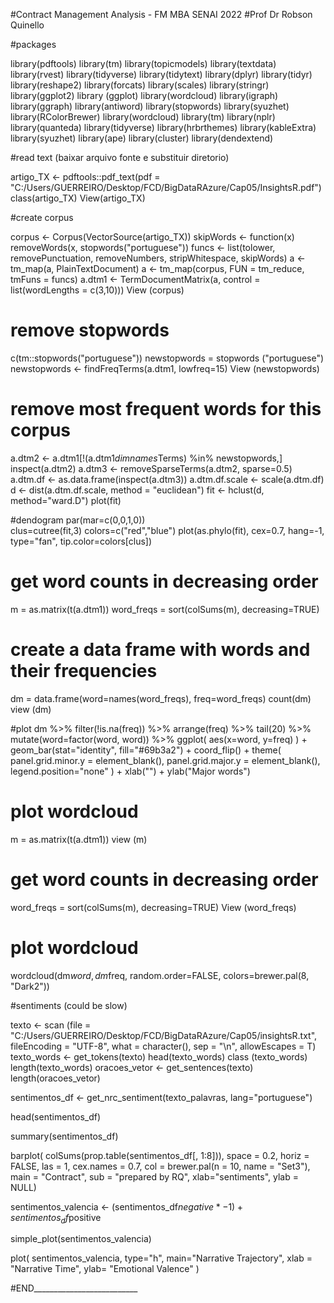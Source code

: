 #Contract Management Analysis - FM MBA SENAI 2022
#Prof Dr Robson Quinello

#packages

library(pdftools)
library(tm) 
library(topicmodels)
library(textdata)
library(rvest)
library(tidyverse)
library(tidytext)
library(dplyr)
library(tidyr)
library(reshape2)
library(forcats)
library(scales)
library(stringr)
library(ggplot2)
library (ggplot)
library(wordcloud)
library(igraph)
library(ggraph)
library(antiword)
library(stopwords)
library(syuzhet) 
library(RColorBrewer)
library(wordcloud)
library(tm)
library(nplr)
library(quanteda)
library(tidyverse)
library(hrbrthemes)
library(kableExtra)
library(syuzhet)
library(ape)
library(cluster) 
library(dendextend)

#read text (baixar arquivo fonte e substituir diretorio)

artigo_TX <- pdftools::pdf_text(pdf = "C:/Users/GUERREIRO/Desktop/FCD/BigDataRAzure/Cap05/InsightsR.pdf")
class(artigo_TX)
View(artigo_TX)

#create corpus

corpus <- Corpus(VectorSource(artigo_TX))
skipWords <- function(x) removeWords(x, stopwords("portuguese"))
funcs <- list(tolower, removePunctuation, removeNumbers, stripWhitespace, skipWords)
a <- tm_map(a, PlainTextDocument)
a <- tm_map(corpus, FUN = tm_reduce, tmFuns = funcs)
a.dtm1 <- TermDocumentMatrix(a, control = list(wordLengths = c(3,10))) 
View (corpus)

# remove stopwords
c(tm::stopwords("portuguese"))
newstopwords = stopwords ("portuguese")
newstopwords <- findFreqTerms(a.dtm1, lowfreq=15) 
View (newstopwords)


# remove most frequent words for this corpus
a.dtm2 <- a.dtm1[!(a.dtm1$dimnames$Terms) %in% newstopwords,] 
inspect(a.dtm2)
a.dtm3 <- removeSparseTerms(a.dtm2, sparse=0.5)
a.dtm.df <- as.data.frame(inspect(a.dtm3))
a.dtm.df.scale <- scale(a.dtm.df)
d <- dist(a.dtm.df.scale, method = "euclidean") 
fit <- hclust(d, method="ward.D")
plot(fit)

#dendogram
par(mar=c(0,0,1,0))   
clus=cutree(fit,3)
colors=c("red","blue")
plot(as.phylo(fit), 
     cex=0.7,
     hang=-1, 
     type="fan", 
     tip.color=colors[clus])

# get word counts in decreasing order
m = as.matrix(t(a.dtm1))
word_freqs = sort(colSums(m), decreasing=TRUE) 

# create a data frame with words and their frequencies
dm = data.frame(word=names(word_freqs), freq=word_freqs)
count(dm)
view (dm)

#plot
dm %>%
  filter(!is.na(freq)) %>%
  arrange(freq) %>%
  tail(20) %>%
  mutate(word=factor(word, word)) %>%
  ggplot( aes(x=word, y=freq) ) +
  geom_bar(stat="identity", fill="#69b3a2") +
  coord_flip() +
  theme(
    panel.grid.minor.y = element_blank(),
    panel.grid.major.y = element_blank(),
    legend.position="none"
  ) +
  xlab("") +
  ylab("Major words")

# plot wordcloud
m = as.matrix(t(a.dtm1))
view (m)

# get word counts in decreasing order
word_freqs = sort(colSums(m), decreasing=TRUE) 
View (word_freqs)

# plot wordcloud
wordcloud(dm$word, dm$freq, random.order=FALSE, colors=brewer.pal(8, "Dark2"))

#sentiments (could be slow)

texto <- scan (file = "C:/Users/GUERREIRO/Desktop/FCD/BigDataRAzure/Cap05/insightsR.txt", fileEncoding = "UTF-8", what = character(), sep = "\n", allowEscapes = T)
texto_words <- get_tokens(texto)
head(texto_words)
class (texto_words)
length(texto_words)
oracoes_vetor <- get_sentences(texto)
length(oracoes_vetor)

sentimentos_df <- get_nrc_sentiment(texto_palavras, lang="portuguese")

head(sentimentos_df)

summary(sentimentos_df)

barplot(
  colSums(prop.table(sentimentos_df[, 1:8])),
  space = 0.2,
  horiz = FALSE,
  las = 1,
  cex.names = 0.7,
  col = brewer.pal(n = 10, name = "Set3"),
  main = "Contract",
  sub = "prepared by RQ",
  xlab="sentiments", ylab = NULL)

sentimentos_valencia <- (sentimentos_df$negative * -1) + sentimentos_df$positive

simple_plot(sentimentos_valencia)

plot(
  sentimentos_valencia, 
  type="h", 
  main="Narrative Trajectory", 
  xlab = "Narrative Time", 
  ylab= "Emotional Valence"
)

#END__________________________
